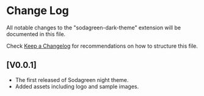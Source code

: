 # Change Log

All notable changes to the "sodagreen-dark-theme" extension will be documented in this file.

Check [Keep a Changelog](http://keepachangelog.com/) for recommendations on how to structure this file.

## [V0.0.1]

- The first released of Sodagreen night theme.
- Added assets including logo and sample images.
